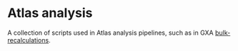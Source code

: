 # Atlas analysis
A collection of scripts used in Atlas analysis pipelines, such as in GXA [bulk-recalculations](https://github.com/ebi-gene-expression-group/bulk-recalculations).
